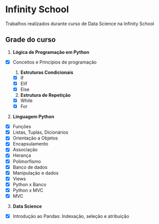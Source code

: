 # Infinity School
Trabalhos realizados durante curso de Data Science na Infinity School

## Grade do curso 

1. **Lógica de Programação em Python**
- [x] Conceitos e Princípios de programação

   1. **Estruturas Condicionais**
  - [x] If
  - [x] Elif
  - [x] Else

   2. **Estrutura de Repetição**
  - [x] While
  - [x] For

2. **Linguagem Python**
- [x] Funções
- [x] Listas, Tuplas, Dicionários
- [x] Orientação a Objetos
- [x] Encapsulamento
- [x] Associação
- [x] Herança
- [x] Polimorfismo
- [x] Banco de dados
- [x] Manipulação e dados
- [x] Views
- [x] Python x Banco
- [x] Python x MVC
- [x] MVC

3. **Data Science**
- [x] Introdução ao Pandas: Indexação, seleção e atribuição                                                                                 
